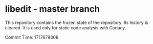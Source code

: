 # libedit - master branch

This repository contains the frozen state of the repository.
Its history is cleared. It is used only for static code
analysis with Codacy.

Commit Time: 1717679308